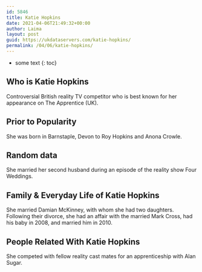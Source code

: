 ```yaml
---
id: 5846
title: Katie Hopkins
date: 2021-04-06T21:49:32+00:00
author: Laima
layout: post
guid: https://ukdataservers.com/katie-hopkins/
permalink: /04/06/katie-hopkins/
---
```


* some text
{: toc}


## Who is Katie Hopkins
                  
                  
                  
Controversial British reality TV competitor who is best known for her appearance on The Apprentice (UK).
                  
              
            
              
            
                
                
                
## Prior to Popularity
                  
                  
                  
She was born in Barnstaple, Devon to Roy Hopkins and Anona Crowle.
                  
              
            
              
            
                
                
                
## Random data
                  
                  
                  
She married her second husband during an episode of the reality show Four Weddings.
                  
              
            
              
            
                
                
                
## Family & Everyday Life of Katie Hopkins
                  
                  
                  
She married Damian McKinney, with whom she had two daughters. Following their divorce, she had an affair with the married Mark Cross, had his baby in 2008, and married him in 2010.
                  
              
            
              
            
                
                
                
## People Related With Katie Hopkins
                  
                  
                  
She competed with fellow reality cast mates for an apprenticeship with Alan Sugar.
                  
              
            
              
            
                
              
            
              
              
            
            
              
            
          
          
          